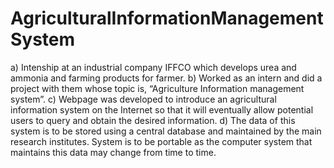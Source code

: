 # AgriculturalInformationManagementSystem
a)	Intenship at an industrial company IFFCO which develops urea and ammonia and farming products for farmer.
b)	Worked as an intern and did a project with them whose topic is, “Agriculture Information management system”.
c)	Webpage was developed to introduce an agricultural information system on the Internet so that it will eventually allow potential users to query and obtain the desired information.
d)	The data of this system is to be stored using a central database and maintained by the main research institutes. System is to be portable as the computer system that maintains this data may change from time to time.
